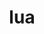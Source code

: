 ---
title: "lua"
layout: cache
categories: [package, develop-2025-02-16]
meta: {"compilers": ["gcc@=11.4.0", "gcc@=13.2.0", "gcc@=7.5.0", "oneapi@=2024.2.1"], "num_specs": 15, "num_specs_by_stack": {"e4s": 4, "e4s-neoverse-v2": 2, "e4s-oneapi": 4, "e4s-rocm-external": 1, "hep": 1, "ml-linux-aarch64-cpu": 1, "ml-linux-aarch64-cuda": 1, "ml-linux-x86_64-cpu": 1, "ml-linux-x86_64-cuda": 1, "ml-linux-x86_64-rocm": 1, "radiuss": 2, "root": 15, "tutorial": 1}, "oss": ["ubuntu18.04", "ubuntu22.04", "ubuntu24.04"], "platforms": ["linux"], "stacks": ["e4s", "e4s-neoverse-v2", "e4s-oneapi", "e4s-rocm-external", "hep", "ml-linux-aarch64-cpu", "ml-linux-aarch64-cuda", "ml-linux-x86_64-cpu", "ml-linux-x86_64-cuda", "ml-linux-x86_64-rocm", "radiuss", "root", "tutorial"], "targets": ["aarch64", "neoverse_v2", "x86_64_v3"], "versions": ["5.3.6", "5.4.6"]}
spec_details: [{"compiler": "gcc@=7.5.0", "hash": "nhsyvlth74w5ybslqxigdafiscynb7pb", "os": "ubuntu18.04", "platform": "linux", "size": "-", "stacks": ["radiuss", "root"], "tarball": "https://binaries.spack.io/develop-2025-02-16/build_cache/linux-ubuntu18.04-x86_64_v3/gcc-7.5.0/lua-5.3.6/linux-ubuntu18.04-x86_64_v3-gcc-7.5.0-lua-5.3.6-nhsyvlth74w5ybslqxigdafiscynb7pb.spack", "target": "x86_64_v3", "variants": ["build_system=makefile", "fetcher=curl", "+shared"], "versions": ["5.3.6"]}, {"compiler": "gcc@=7.5.0", "hash": "hrtusvv5pazjhzqxie26ibs4lroydx6d", "os": "ubuntu18.04", "platform": "linux", "size": "-", "stacks": ["radiuss", "root"], "tarball": "https://binaries.spack.io/develop-2025-02-16/build_cache/linux-ubuntu18.04-x86_64_v3/gcc-7.5.0/lua-5.4.6/linux-ubuntu18.04-x86_64_v3-gcc-7.5.0-lua-5.4.6-hrtusvv5pazjhzqxie26ibs4lroydx6d.spack", "target": "x86_64_v3", "variants": ["build_system=makefile", "fetcher=curl", "+shared"], "versions": ["5.4.6"]}, {"compiler": "gcc@=11.4.0", "hash": "czcllafkaiaqilx2bhkp2l2pfeufpa2s", "os": "ubuntu22.04", "platform": "linux", "size": "-", "stacks": ["e4s-neoverse-v2", "root"], "tarball": "https://binaries.spack.io/develop-2025-02-16/build_cache/linux-ubuntu22.04-neoverse_v2/gcc-11.4.0/lua-5.3.6/linux-ubuntu22.04-neoverse_v2-gcc-11.4.0-lua-5.3.6-czcllafkaiaqilx2bhkp2l2pfeufpa2s.spack", "target": "neoverse_v2", "variants": ["build_system=makefile", "fetcher=curl", "+shared"], "versions": ["5.3.6"]}, {"compiler": "gcc@=11.4.0", "hash": "srkoffazqt4kzmq7un2z3w6ne4lcw6ia", "os": "ubuntu22.04", "platform": "linux", "size": "-", "stacks": ["e4s-neoverse-v2", "root"], "tarball": "https://binaries.spack.io/develop-2025-02-16/build_cache/linux-ubuntu22.04-neoverse_v2/gcc-11.4.0/lua-5.4.6/linux-ubuntu22.04-neoverse_v2-gcc-11.4.0-lua-5.4.6-srkoffazqt4kzmq7un2z3w6ne4lcw6ia.spack", "target": "neoverse_v2", "variants": ["build_system=makefile", "fetcher=curl", "+shared"], "versions": ["5.4.6"]}, {"compiler": "gcc@=11.4.0", "hash": "r3obwlot5v3qgvb4bn277aryawkd23d6", "os": "ubuntu22.04", "platform": "linux", "size": "-", "stacks": ["hep", "root"], "tarball": "https://binaries.spack.io/develop-2025-02-16/build_cache/linux-ubuntu22.04-x86_64_v3/gcc-11.4.0/lua-5.3.6/linux-ubuntu22.04-x86_64_v3-gcc-11.4.0-lua-5.3.6-r3obwlot5v3qgvb4bn277aryawkd23d6.spack", "target": "x86_64_v3", "variants": ["build_system=makefile", "fetcher=curl", "+shared"], "versions": ["5.3.6"]}, {"compiler": "gcc@=11.4.0", "hash": "n2ubmzfzmuzd5w74hry3ynwv2qlgjqpb", "os": "ubuntu22.04", "platform": "linux", "size": "-", "stacks": ["e4s", "e4s-rocm-external", "root"], "tarball": "https://binaries.spack.io/develop-2025-02-16/build_cache/linux-ubuntu22.04-x86_64_v3/gcc-11.4.0/lua-5.3.6/linux-ubuntu22.04-x86_64_v3-gcc-11.4.0-lua-5.3.6-n2ubmzfzmuzd5w74hry3ynwv2qlgjqpb.spack", "target": "x86_64_v3", "variants": ["build_system=makefile", "fetcher=curl", "+shared"], "versions": ["5.3.6"]}, {"compiler": "gcc@=11.4.0", "hash": "uu6kkc2lbzuik5gaqugakgg5gx2pv3gi", "os": "ubuntu22.04", "platform": "linux", "size": "-", "stacks": ["e4s", "root"], "tarball": "https://binaries.spack.io/develop-2025-02-16/build_cache/linux-ubuntu22.04-x86_64_v3/gcc-11.4.0/lua-5.4.6/linux-ubuntu22.04-x86_64_v3-gcc-11.4.0-lua-5.4.6-uu6kkc2lbzuik5gaqugakgg5gx2pv3gi.spack", "target": "x86_64_v3", "variants": ["build_system=makefile", "fetcher=curl", "+shared"], "versions": ["5.4.6"]}, {"compiler": "gcc@=11.4.0", "hash": "htuqfwsoquujfkg5z3h3yf4hqgw6bt5s", "os": "ubuntu22.04", "platform": "linux", "size": "-", "stacks": ["e4s", "root"], "tarball": "https://binaries.spack.io/develop-2025-02-16/build_cache/linux-ubuntu22.04-x86_64_v3/gcc-11.4.0/lua-5.3.6/linux-ubuntu22.04-x86_64_v3-gcc-11.4.0-lua-5.3.6-htuqfwsoquujfkg5z3h3yf4hqgw6bt5s.spack", "target": "x86_64_v3", "variants": ["build_system=makefile", "fetcher=curl", "+shared"], "versions": ["5.3.6"]}, {"compiler": "gcc@=11.4.0", "hash": "tsihnr5omf5xq7cirs5ebifz4yvv5he6", "os": "ubuntu22.04", "platform": "linux", "size": "-", "stacks": ["e4s", "root", "tutorial"], "tarball": "https://binaries.spack.io/develop-2025-02-16/build_cache/linux-ubuntu22.04-x86_64_v3/gcc-11.4.0/lua-5.4.6/linux-ubuntu22.04-x86_64_v3-gcc-11.4.0-lua-5.4.6-tsihnr5omf5xq7cirs5ebifz4yvv5he6.spack", "target": "x86_64_v3", "variants": ["build_system=makefile", "fetcher=curl", "+shared"], "versions": ["5.4.6"]}, {"compiler": "oneapi@=2024.2.1", "hash": "zwvwe3vejg2gei3luttxzotolwiian3c", "os": "ubuntu22.04", "platform": "linux", "size": "-", "stacks": ["e4s-oneapi", "root"], "tarball": "https://binaries.spack.io/develop-2025-02-16/build_cache/linux-ubuntu22.04-x86_64_v3/oneapi-2024.2.1/lua-5.3.6/linux-ubuntu22.04-x86_64_v3-oneapi-2024.2.1-lua-5.3.6-zwvwe3vejg2gei3luttxzotolwiian3c.spack", "target": "x86_64_v3", "variants": ["build_system=makefile", "fetcher=curl", "+shared"], "versions": ["5.3.6"]}, {"compiler": "oneapi@=2024.2.1", "hash": "5iyh2o7hyh4cuostwddsl6xdtk6imdmb", "os": "ubuntu22.04", "platform": "linux", "size": "-", "stacks": ["e4s-oneapi", "root"], "tarball": "https://binaries.spack.io/develop-2025-02-16/build_cache/linux-ubuntu22.04-x86_64_v3/oneapi-2024.2.1/lua-5.3.6/linux-ubuntu22.04-x86_64_v3-oneapi-2024.2.1-lua-5.3.6-5iyh2o7hyh4cuostwddsl6xdtk6imdmb.spack", "target": "x86_64_v3", "variants": ["build_system=makefile", "fetcher=curl", "+shared"], "versions": ["5.3.6"]}, {"compiler": "oneapi@=2024.2.1", "hash": "5f4oaea2jjyurmyjp3kkqt3se66no6vh", "os": "ubuntu22.04", "platform": "linux", "size": "-", "stacks": ["e4s-oneapi", "root"], "tarball": "https://binaries.spack.io/develop-2025-02-16/build_cache/linux-ubuntu22.04-x86_64_v3/oneapi-2024.2.1/lua-5.4.6/linux-ubuntu22.04-x86_64_v3-oneapi-2024.2.1-lua-5.4.6-5f4oaea2jjyurmyjp3kkqt3se66no6vh.spack", "target": "x86_64_v3", "variants": ["build_system=makefile", "fetcher=curl", "+shared"], "versions": ["5.4.6"]}, {"compiler": "oneapi@=2024.2.1", "hash": "ozpped5d6eu2m6qzmiwu3gvxttapyaik", "os": "ubuntu22.04", "platform": "linux", "size": "-", "stacks": ["e4s-oneapi", "root"], "tarball": "https://binaries.spack.io/develop-2025-02-16/build_cache/linux-ubuntu22.04-x86_64_v3/oneapi-2024.2.1/lua-5.4.6/linux-ubuntu22.04-x86_64_v3-oneapi-2024.2.1-lua-5.4.6-ozpped5d6eu2m6qzmiwu3gvxttapyaik.spack", "target": "x86_64_v3", "variants": ["build_system=makefile", "fetcher=curl", "+shared"], "versions": ["5.4.6"]}, {"compiler": "gcc@=13.2.0", "hash": "vh4nfb3qwwng6z4tsodqi4lzswhoojms", "os": "ubuntu24.04", "platform": "linux", "size": "-", "stacks": ["ml-linux-aarch64-cpu", "ml-linux-aarch64-cuda", "root"], "tarball": "https://binaries.spack.io/develop-2025-02-16/build_cache/linux-ubuntu24.04-aarch64/gcc-13.2.0/lua-5.3.6/linux-ubuntu24.04-aarch64-gcc-13.2.0-lua-5.3.6-vh4nfb3qwwng6z4tsodqi4lzswhoojms.spack", "target": "aarch64", "variants": ["build_system=makefile", "fetcher=curl", "+shared"], "versions": ["5.3.6"]}, {"compiler": "gcc@=13.2.0", "hash": "smz7tvkxeyozd4cx7kei4af4a3qvv2ts", "os": "ubuntu24.04", "platform": "linux", "size": "-", "stacks": ["ml-linux-x86_64-cpu", "ml-linux-x86_64-cuda", "ml-linux-x86_64-rocm", "root"], "tarball": "https://binaries.spack.io/develop-2025-02-16/build_cache/linux-ubuntu24.04-x86_64_v3/gcc-13.2.0/lua-5.3.6/linux-ubuntu24.04-x86_64_v3-gcc-13.2.0-lua-5.3.6-smz7tvkxeyozd4cx7kei4af4a3qvv2ts.spack", "target": "x86_64_v3", "variants": ["build_system=makefile", "fetcher=curl", "+shared"], "versions": ["5.3.6"]}]
---